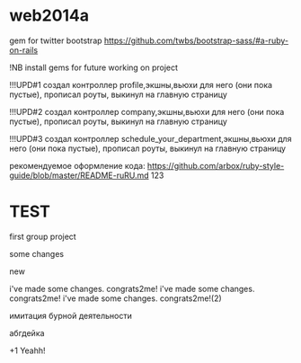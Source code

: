 web2014a
========

gem for twitter bootstrap
https://github.com/twbs/bootstrap-sass/#a-ruby-on-rails

!NB install gems for future working on project

!!!UPD#1 
создал контроллер profile,экшны,вьюхи для него (они пока пустые), прописал роуты, выкинул на главную страницу

!!!UPD#2
создал контроллер company,экшны,вьюхи для него (они пока пустые), прописал роуты, выкинул на главную страницу

!!!UPD#3
создал контроллер schedule_your_department,экшны,вьюхи для него (они пока пустые), прописал роуты, выкинул на главную страницу

рекомендуемое оформление кода: https://github.com/arbox/ruby-style-guide/blob/master/README-ruRU.md
123


TEST
====

first group project

some changes

new

i've made some changes. congrats2me!
i've made some changes. congrats2me!
i've made some changes. congrats2me!(2)

имитация бурной деятельности


абгдейка

+1 Yeahh!



